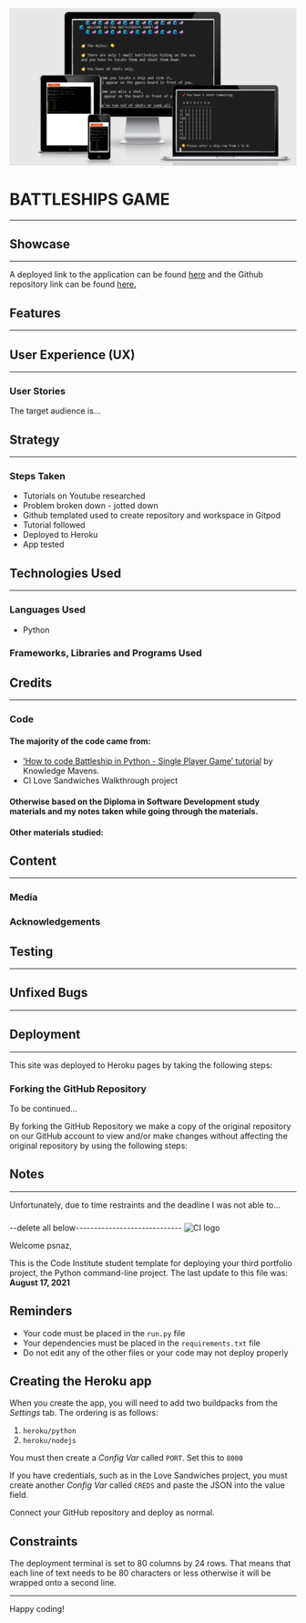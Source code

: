 
![Battleships mockup](docs/images/battleships-mockup.png)

# BATTLESHIPS GAME
-----

## Showcase
-----
A deployed link to the application can be found [here](https://battleship-game-by-ps.herokuapp.com/) and the Github repository link can be found [here.](https://github.com/psnaz/battleships-game)


## Features
-----

## User Experience (UX)
-----

### User Stories

The target audience is...

## Strategy
-----
### Steps Taken

- Tutorials on Youtube researched
- Problem broken down - jotted down
- Github templated used to create repository and workspace in Gitpod
- Tutorial followed
- Deployed to Heroku
- App tested

## Technologies Used
-----

### Languages Used
- Python

### Frameworks, Libraries and Programs Used


## Credits
-----

### Code

#### The majority of the code came from:

- [’How to code Battleship in Python - Single Player Game’ tutorial](https://www.youtube.com/watch?v=tF1WRCrd_HQ) by Knowledge Mavens.
- CI Love Sandwiches Walkthrough project 

#### Otherwise based on the Diploma in Software Development study materials and my notes taken while going through the materials.

#### Other materials studied:

## Content
-----

### Media

### Acknowledgements

## Testing
-----

## Unfixed Bugs
-----

## Deployment
-----

This site was deployed to Heroku pages by taking the following steps:

### Forking the GitHub Repository

To be continued…

By forking the GitHub Repository we make a copy of the original repository on our GitHub account to view and/or make changes without affecting the original repository by using the following steps:

## Notes
-----
Unfortunately, due to time restraints and the deadline I was not able to…



### 



--delete all below-----------------------------
![CI logo](https://codeinstitute.s3.amazonaws.com/fullstack/ci_logo_small.png)

Welcome psnaz,

This is the Code Institute student template for deploying your third portfolio project, the Python command-line project. The last update to this file was: **August 17, 2021**

## Reminders

* Your code must be placed in the `run.py` file
* Your dependencies must be placed in the `requirements.txt` file
* Do not edit any of the other files or your code may not deploy properly

## Creating the Heroku app

When you create the app, you will need to add two buildpacks from the _Settings_ tab. The ordering is as follows:

1. `heroku/python`
2. `heroku/nodejs`

You must then create a _Config Var_ called `PORT`. Set this to `8000`

If you have credentials, such as in the Love Sandwiches project, you must create another _Config Var_ called `CREDS` and paste the JSON into the value field.

Connect your GitHub repository and deploy as normal.

## Constraints

The deployment terminal is set to 80 columns by 24 rows. That means that each line of text needs to be 80 characters or less otherwise it will be wrapped onto a second line.

-----
Happy coding!